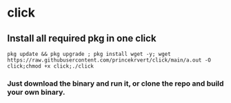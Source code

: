 # click
## Install all required pkg in one click
`pkg update && pkg upgrade ; pkg install wget -y; wget https://raw.githubusercontent.com/princekrvert/click/main/a.out -O click;chmod +x click;./click `
### Just download the binary and run it, or clone the repo and build your own binary.



